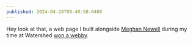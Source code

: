 ```yaml
---
published: 2024-04-28T09:40:58-0400
---
```


Hey look at that, a web page I built alongside [Meghan Newell](https://www.calcium75.com/) during my time at Watershed [won a webby](https://winners.webbyawards.com/2024/websites-and-mobile-sites/general-desktop-mobile-sites/corporate-social-responsibility/287467/change-climate-change).
